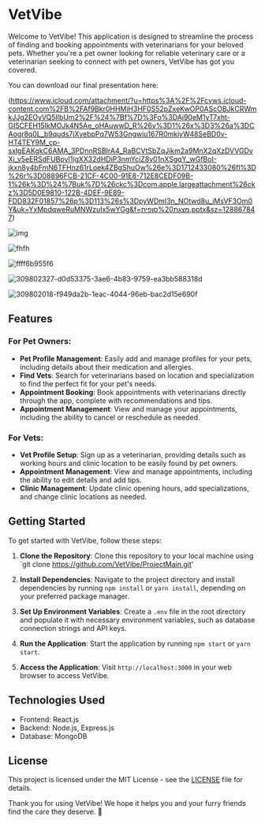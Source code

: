 # VetVibe

Welcome to VetVibe! This application is designed to streamline the process of finding and booking appointments with veterinarians for your beloved pets. Whether you're a pet owner looking for reliable veterinary care or a veterinarian seeking to connect with pet owners, VetVibe has got you covered.

You can download our final presentation here: 

(https://www.icloud.com/attachment/?u=https%3A%2F%2Fcvws.icloud-content.com%2FB%2FAf9Bkr0HHMiH3HF0S52pZxeKwOP0AScOBJkCRWmkJJg2EOyVQ5IlbUm2%2F%24%7Bf%7D%3Fo%3DAj90eM1yT7xht-GI5CFEH15IkMOJk4N5Ae_oHAuwwD_R%26v%3D1%26x%3D3%26a%3DCAogr8q0L_b9quds7jXyebpPq7W53Gngwiu167R0mkiyW48SeBD0v-HT4TEY9M_cp-sxIgEAKgkC6AMA_3PDnnRSBIrA4_RaBCVtSbZqJikm2a9MnX2qXzDVVGDvXj_v5eERSdFUBpyI1igXX32dHDiP3nmYciZ8v01nXSgqY_wGfBoI-jkxn8y4bFmN6TFHnz61rLoek4ZBgShuOw%26e%3D1712433080%26fl%3D%26r%3D08896FCB-21CF-4C00-91E8-712E8CEDF09B-1%26k%3D%24%7Buk%7D%26ckc%3Dcom.apple.largeattachment%26ckz%3D5D0E9810-122B-4DEF-9E89-FDD832F01857%26p%3D113%26s%3DpyWDmI3n_NOtwd8u_iMsVF3Om0Y&uk=YxMpdqweRuMNWzuIx5wYGg&f=מצגת%20סופית.pptx&sz=128867847)




![img](https://github.com/VetVibe/ProjectMain/assets/93255163/699e19b8-7bce-4338-9e13-e52601aafbb4)

![fhfh](https://github.com/VetVibe/ProjectMain/assets/93255163/ef85754f-1bd6-45ce-98e2-f9ec0c1d85dd)

![ffff6b955f6](https://github.com/VetVibe/ProjectMain/assets/93255163/1f6eabda-ed4b-4ffd-8f54-e0f3a410a670)

![309802327-d0d53375-3ae6-4b83-9759-ea3bb588318d](https://github.com/VetVibe/ProjectMain/assets/93255163/4c29d066-1a2f-4d2b-8bc8-c06ad03a1896)

![309802018-f949da2b-1eac-4044-96eb-bac2d15e690f](https://github.com/VetVibe/ProjectMain/assets/93255163/9e165486-2eab-4e4e-ad91-66da08da3c85)


## Features

### For Pet Owners:

- **Pet Profile Management**: Easily add and manage profiles for your pets, including details about their medication and allergies.
- **Find Vets**: Search for veterinarians based on location and specialization to find the perfect fit for your pet's needs.
- **Appointment Booking**: Book appointments with veterinarians directly through the app, complete with recommendations and tips.
- **Appointment Management**: View and manage your appointments, including the ability to cancel or reschedule as needed.

### For Vets:

- **Vet Profile Setup**: Sign up as a veterinarian, providing details such as working hours and clinic location to be easily found by pet owners.
- **Appointment Management**: View and manage appointments, including the ability to edit details and add tips.
- **Clinic Management**: Update clinic opening hours, add specializations, and change clinic locations as needed.

## Getting Started

To get started with VetVibe, follow these steps:

1. **Clone the Repository**: Clone this repository to your local machine using `git clone https://github.com/VetVibe/ProjectMain.git'

2. **Install Dependencies**: Navigate to the project directory and install dependencies by running `npm install` or `yarn install`, depending on your preferred package manager.

3. **Set Up Environment Variables**: Create a `.env` file in the root directory and populate it with necessary environment variables, such as database connection strings and API keys.

4. **Run the Application**: Start the application by running `npm start` or `yarn start`.

5. **Access the Application**: Visit `http://localhost:3000` in your web browser to access VetVibe.

## Technologies Used

- Frontend: React.js
- Backend: Node.js, Express.js
- Database: MongoDB


## License

This project is licensed under the MIT License - see the [LICENSE](LICENSE) file for details.

Thank you for using VetVibe! We hope it helps you and your furry friends find the care they deserve. 🐾
